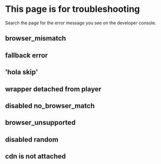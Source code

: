# This page is for troubleshooting

Search the page for the error message you see on the developer console.


## browser_mismatch

## fallback error

## 'hola skip'


## wrapper detached from player

## disabled no_browser_match

## browser_unsupported

## disabled random

## cdn is not attached


